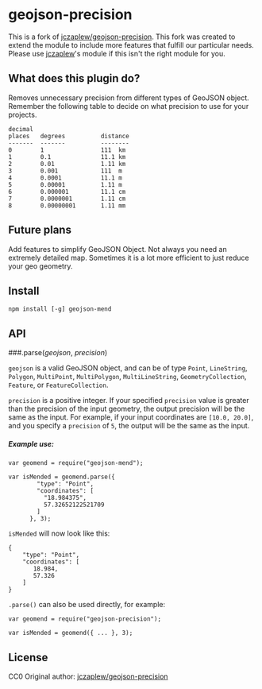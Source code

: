 # geojson-precision
This is a fork of [jczaplew/geojson-precision](https://github.com/jczaplew/geojson-precision). This fork was created to extend the module to include more features that fulfill our particular needs. Please use [jczaplew](https://github.com/jczaplew)'s module if this isn't the right module for you. 


## What does this plugin do?
Removes unnecessary precision from different types of GeoJSON object. Remember the following table to decide on what precision to use for your projects.

````
decimal
places   degrees          distance
-------  -------          --------
0        1                111  km
1        0.1              11.1 km
2        0.01             1.11 km
3        0.001            111  m
4        0.0001           11.1 m
5        0.00001          1.11 m
6        0.000001         11.1 cm
7        0.0000001        1.11 cm
8        0.00000001       1.11 mm
````

## Future plans
Add features to simplify GeoJSON Object. Not always you need an extremely detailed map. Sometimes it is a lot more efficient to just reduce your geo geometry.


## Install

````
npm install [-g] geojson-mend
````


## API


###.parse(*geojson*, *precision*)

````geojson```` is a valid GeoJSON object, and can be of type ````Point````, ````LineString````, ````Polygon````, ````MultiPoint````, ````MultiPolygon````, ````MultiLineString````, ````GeometryCollection````, ````Feature````, or ````FeatureCollection````.

````precision```` is a positive integer. If your specified ````precision```` value is greater than the precision of the input geometry, the output precision will be the same as the input. For example, if your input coordinates are ````[10.0, 20.0]````, and you specify a ````precision```` of ````5````, the output will be the same as the input. 

 
##### Example use:

````
var geomend = require("geojson-mend");

var isMended = geomend.parse({
        "type": "Point",
        "coordinates": [
          "18.984375",
          57.32652122521709
        ]
      }, 3);

````

````isMended```` will now look like this:

````
{
    "type": "Point",
    "coordinates": [
       18.984,
       57.326
    ]
}
````

 ````.parse()```` can also be used directly, for example:
 
 ````
var geomend = require("geojson-precision");

var isMended = geomend({ ... }, 3);

````


## License
CC0
Original author: [jczaplew/geojson-precision](https://github.com/jczaplew/geojson-precision)